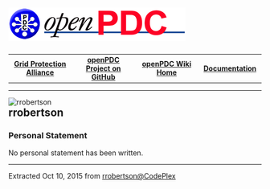 
<html xmlns="http://www.w3.org/1999/xhtml" xml:lang="en" lang="en" class="">
<head>
<meta http-equiv="Content-Type" content="text/html; charset=utf-8" />
<title>Contributor - rrobertson</title>
<meta content="rrobertson" property="profile:username" />
</head>
<body>
<!--HtmlToGmd.Body-->
<h1>
<a href="https://github.com/GridProtectionAlliance/openPDC/tree/master/Source/Documentation/wiki/openPDC_Home.md"><img src="https://github.com/GridProtectionAlliance/openPDC/blob/master/Source/Documentation/wiki/openPDC_Logo.png" alt="The Open Source Phasor Data Concentrator" /></a></h1>
<div id="NavigationMenu">
<table style="width: 100%; border-collapse: collapse; border: 0px solid gray;">
<tr>
<td style="width: 25%; text-align:center;"><b><a href="http://www.gridprotectionalliance.org">Grid Protection Alliance</a></b></td>
<td style="width: 25%; text-align:center;"><b><a href="https://github.com/GridProtectionAlliance/openPDC">openPDC Project on GitHub</a></b></td>
<td style="width: 25%; text-align:center;"><b><a href="https://github.com/GridProtectionAlliance/openPDC/tree/master/Source/Documentation/wiki/openPDC_Home.md">openPDC Wiki Home</a></b></td>
<td style="width: 25%; text-align:center;"><b><a href="https://github.com/GridProtectionAlliance/openPDC/tree/master/Source/Documentation/wiki/openPDC_Documentation_Home.md">Documentation</a></b></td>
</tr>
</table>
</div>
<hr />
<!--/HtmlToGmd.Body-->
<img src="https://github.com/GridProtectionAlliance/openPDC/blob/master/Source/Documentation/wiki/Contributors/codeplex.png" alt="rrobertson" /><br />
<h2 class="user_name" style="display: inline">rrobertson</h2>
<h3>Personal Statement</h3>
<div class="WikiContent" id="WikiContentDiv">
No personal statement has been written.<br />
</div>
<div id="footer">
<hr />
Extracted Oct 10, 2015 from <a href="http://www.codeplex.com/site/users/view/rrobertson">rrobertson@CodePlex</a>
</div>
</body>
</html>

